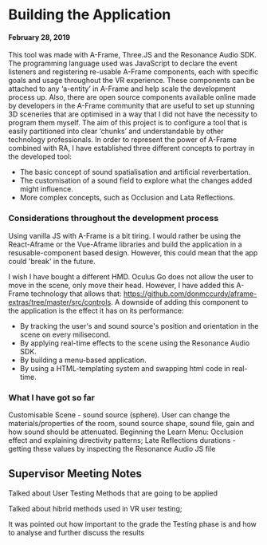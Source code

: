# Building the Application
#### February 28, 2019

This tool was made with A-Frame, Three.JS and the Resonance Audio SDK. The programming language used was JavaScript to declare the event listeners and registering re-usable A-Frame components, each with specific goals and usage throughout the VR experience. These components can be attached to any ‘a-entity’ in A-Frame and help scale the development process up. Also, there are open source components available online made by developers in the A-Frame community that are useful to set up stunning 3D sceneries that are optimised in a way that I did not have the necessity to program them myself. The aim of this project is to configure a tool that is easily partitioned into clear ‘chunks’ and understandable by other technology professionals.
In order to represent the power of A-Frame combined with RA, I have established three different concepts to portray in the developed tool:
-	The basic concept of sound spatialisation and artificial reverbertation.
-	The customisation of a sound field to explore what the changes added might influence.
-	More complex concepts, such as Occlusion and Lata Reflections.


### Considerations throughout the development process

Using vanilla JS with A-Frame is a bit tiring. I would rather be using the React-Aframe or the Vue-Aframe libraries and build the application in a resusable-component based design. However, this could mean that the app could 'break' in the future. 

I wish I have bought a different HMD. Oculus Go does not allow the user to move in the scene, only move their head. However, I have added this A-Frame technology that allows that: <a href="" target="_blank">https://github.com/donmccurdy/aframe-extras/tree/master/src/controls</a>. A downside of adding this component to the application is the effect it has on its performance:
- By tracking the user's and sound source's position and orientation in the scene on every milisecond.
- By applying real-time effects to the scene using the Resonance Audio SDK.
- By building a menu-based application.
- By using a HTML-templating system and swapping html code in real-time. 


### What I have got so far

Customisable Scene - sound source (sphere). User can change the materials/properties of the room, sound source shape, sound file, gain and how sound should be attenuated. 
Beginning the Learn Menu: Occlusion effect and explaining directivity patterns; Late Reflections durations - getting these values by inspecting the Resonance Audio JS file

## Supervisor Meeting Notes
Talked about User Testing Methods that are going to be applied

Talked about hibrid methods used in VR user testing; 

It was pointed out how important to the grade the Testing phase is and how to analyse and further discuss the results
